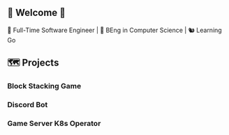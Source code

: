 ## 🍃 Welcome 🍃
💼 Full-Time Software Engineer | 🏫 BEng in Computer Science | 🐿️ Learning Go

## 🗺️ Projects
### Block Stacking Game 
### Discord Bot
### Game Server K8s Operator

<!--
**jh10z/jh10z** is a ✨ _special_ ✨ repository because its `README.md` (this file) appears on your GitHub profile.

Here are some ideas to get you started:

- 🔭 I’m currently working on ...
- 🌱 I’m currently learning ...
- 👯 I’m looking to collaborate on ...
- 🤔 I’m looking for help with ...
- 💬 Ask me about ...
- 📫 How to reach me: ...
- 😄 Pronouns: ...
- ⚡ Fun fact: ...
-->
